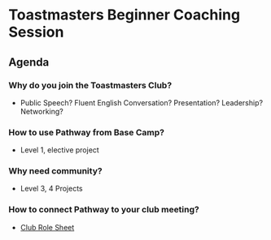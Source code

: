 # Toastmasters Beginner Coaching Session

## Agenda

### Why do you join the Toastmasters Club?
 - Public Speech? Fluent English Conversation? Presentation? Leadership? Networking?
  
### How to use Pathway from Base Camp?
 - Level 1, elective project

### Why need community?
 - Level 3, 4 Projects
  
### How to connect Pathway to your club meeting?
- [Club Role Sheet](https://docs.google.com/spreadsheets/d/1FsGoJLKcl3qgdAgEKS4iLc0T7Ga26okirgq8yZAJzIc/htmlview#)
